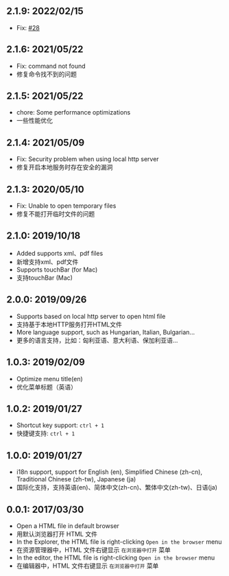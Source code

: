 ## 2.1.9: 2022/02/15
- Fix: [#28](https://github.com/peakchen90/vscode-open-in-default-browser/issues/28)

## 2.1.6: 2021/05/22
- Fix: command not found
- 修复命令找不到的问题

## 2.1.5: 2021/05/22
- chore: Some performance optimizations
- 一些性能优化

## 2.1.4: 2021/05/09
- Fix: Security problem when using local http server
- 修复开启本地服务时存在安全的漏洞

## 2.1.3: 2020/05/10
- Fix: Unable to open temporary files
- 修复不能打开临时文件的问题

## 2.1.0: 2019/10/18
- Added supports xml、pdf files
- 新增支持xml、pdf文件
- Supports touchBar (for Mac)
- 支持touchBar (Mac)

## 2.0.0: 2019/09/26
- Supports based on local http server to open html file
- 支持基于本地HTTP服务打开HTML文件
- More language support, such as Hungarian, Italian, Bulgarian...
- 更多的语言支持，比如：匈利亚语、意大利语、保加利亚语...


## 1.0.3: 2019/02/09
- Optimize menu title(en)
- 优化菜单标题（英语）

## 1.0.2: 2019/01/27
- Shortcut key support: `ctrl + 1`
- 快捷键支持: `ctrl + 1`

## 1.0.0: 2019/01/27
- i18n support, support for English (en), Simplified Chinese (zh-cn), Traditional Chinese (zh-tw), Japanese (ja)
- 国际化支持，支持英语(en)、简体中文(zh-cn)、繁体中文(zh-tw)、日语(ja)

## 0.0.1: 2017/03/30
- Open a HTML file in default browser
- 用默认浏览器打开 HTML 文件
- In the Explorer, the HTML file is right-clicking `Open in the browser` menu
- 在资源管理器中，HTML 文件右键显示 `在浏览器中打开` 菜单
- In the editor, the HTML file is right-clicking `Open in the browser` menu
- 在编辑器中，HTML 文件右键显示 `在浏览器中打开` 菜单
